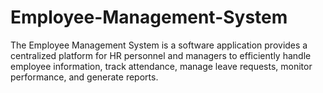 # Employee-Management-System
The Employee Management System is a software application provides a centralized platform for HR personnel and managers to efficiently handle employee information, track attendance, manage leave requests, monitor performance, and generate reports.
